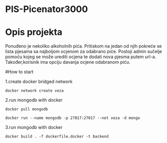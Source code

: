 # PIS-Picenator3000
# Opis projekta
Ponuđeno je nekoliko alkoholnih pića. Pritiskom na jedan od njih pokreće se lista pjesama sa najboljom ocjenom za odabrano piće. Postoji admin sučelje pomoću kojeg se može urediti ocjena te dodati nova pjesma putem url-a. Također,korisnik ima opciju davanja ocjene odabranom piću.


#How to start

1.create docker bridged network

```docker network create veza```

2.run mongodb with docker

```docker pull mongodb```

```docker run --name mongodb -p 27017:27017 --net veza -d mongo ```

3.run mongodb with docker

```docker build . -f dockerfile.docker -t backend ```
